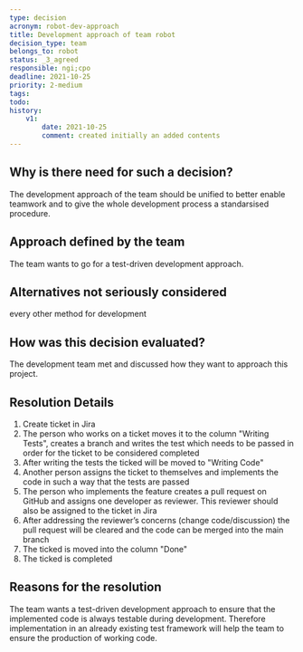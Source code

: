 ```yaml
---
type: decision
acronym: robot-dev-approach
title: Development approach of team robot
decision_type: team
belongs_to: robot
status: _3_agreed
responsible: ngi;cpo
deadline: 2021-10-25
priority: 2-medium
tags: 
todo:
history:
    v1:
        date: 2021-10-25
        comment: created initially an added contents
---
```


## Why is there need for such a decision?

The development approach of the team should be unified to better enable teamwork and to give the whole development process a standarsised procedure.

## Approach defined by the team

The team wants to go for a test-driven development approach.

## Alternatives not seriously considered

every other method for development

## How was this decision evaluated?

The development team met and discussed how they want to approach this project.

## Resolution Details

1. Create ticket in Jira
2. The person who works on a ticket moves it to the column "Writing Tests", creates a branch and writes the test which needs to be passed in order for the ticket to be considered completed
3. After writing the tests the ticked will be moved to "Writing Code"
4. Another person assigns the ticket to themselves and implements the code in such a way that the tests are passed
5. The person who implements the feature creates a pull request on GitHub and assigns one developer as reviewer. This reviewer should also be assigned to the ticket in Jira
6. After addressing the reviewer’s concerns (change code/discussion) the pull request will be cleared and the code can be merged into the main branch
7. The ticked is moved into the column "Done"
8. The ticked is completed

## Reasons for the resolution

The team wants a test-driven development approach to ensure that the implemented code is always testable during development. Therefore implementation in an already existing test framework will help the team to ensure the production of working code.
